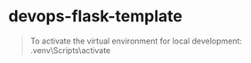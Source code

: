 # devops-flask-template

> To activate the virtual environment for local development: .venv\Scripts\activate
